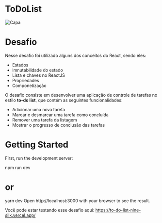 # ToDoList
![Capa](https://user-images.githubusercontent.com/54756131/210099064-85ec4373-f165-4874-9e39-83f9ed31ebfe.png)

# Desafio
Nesse desafio foi utilizado alguns dos conceitos do React, sendo eles: 
- Estados 
- Imnutabilidade do estado
- Lista e chaves no ReactJS
- Propriedades
- Componetização

O desafio consiste em desenvolver uma aplicação de controle de tarefas no estilo **to-do list**, que contém as seguintes funcionalidades:

- Adicionar uma nova tarefa
- Marcar e desmarcar uma tarefa como concluída
- Remover uma tarefa da listagem
- Mostrar o progresso de conclusão das tarefas

# Getting Started
First, run the development server:

npm run dev
# or
yarn dev
Open http://localhost:3000 with your browser to see the result.

Você pode estar testando esse desafio aqui: https://to-do-list-nine-silk.vercel.app/
